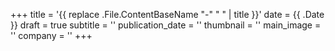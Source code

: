 +++
title = '{{ replace .File.ContentBaseName "-" " " | title }}'
date = {{ .Date }}
draft = true
subtitle = ''
publication_date = ''
thumbnail = ''
main_image = ''
company = ''
+++
